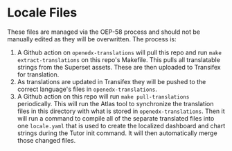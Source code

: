 # Locale Files

These files are managed via the OEP-58 process and should not be manually edited as they will be overwritten. The process is:

1. A Github action on `openedx-translations` will pull this repo and run `make extract-translations` on this repo's Makefile. This pulls all translatable strings from the Superset assets. These are then uploaded to Transifex for translation.
2. As translations are updated in Transifex they will be pushed to the correct language's files in `openedx-translations`.
3. A Github action on this repo will run `make pull-translations` periodically. This will run the Atlas tool to synchronize the translation files in this directory with what is stored in `openedx-translations`. Then it will run a command to compile all of the separate translated files into one `locale.yaml` that is used to create the localized dashboard and chart strings during the Tutor init command. It will then automatically merge those changed files.